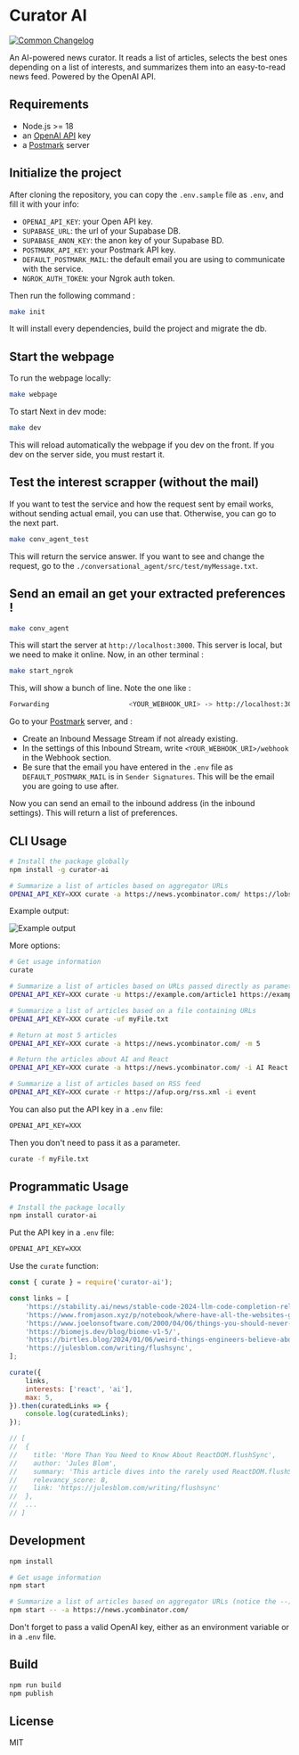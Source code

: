 # Curator AI

[![Common Changelog](https://common-changelog.org/badge.svg)](https://common-changelog.org)

An AI-powered news curator. It reads a list of articles, selects the best ones depending on a list of interests, and summarizes them into an easy-to-read news feed. Powered by the OpenAI API.

## Requirements

- Node.js >= 18
- an [OpenAI API](https://platform.openai.com/) key
- a [Postmark](https://postmarkapp.com/) server

## Initialize the project

After cloning the repository, you can copy the `.env.sample` file as `.env`, and fill it with your info:

- `OPENAI_API_KEY`: your Open API key.
- `SUPABASE_URL`: the url of your Supabase DB.
- `SUPABASE_ANON_KEY`: the anon key of your Supabase BD.
- `POSTMARK_API_KEY`: your Postmark API key.
- `DEFAULT_POSTMARK_MAIL`: the default email you are using to communicate with the service.
- `NGROK_AUTH_TOKEN`: your Ngrok auth token.

Then run the following command :

```sh
make init
```

It will install every dependencies, build the project and migrate the db.

## Start the webpage

To run the webpage locally:

```sh
make webpage
```

To start Next in dev mode:

```sh
make dev
```

This will reload automatically the webpage if you dev on the front. If you dev on the server side, you must restart it.

## Test the interest scrapper (without the mail)

If you want to test the service and how the request sent by email works, without sending actual email, you can use that. Otherwise, you can go to the next part.

```sh
make conv_agent_test
```

This will return the service answer. If you want to see and change the request, go to the `./conversational_agent/src/test/myMessage.txt`.

## Send an email an get your extracted preferences !

```sh
make conv_agent
```

This will start the server at `http://localhost:3000`.
This server is local, but we need to make it online.
Now, in an other terminal :

```sh
make start_ngrok
```

This, will show a bunch of line. Note the one like :

```sh
Forwarding                    <YOUR_WEBHOOK_URI> -> http://localhost:3000
```

Go to your [Postmark](https://postmarkapp.com/) server, and :

- Create an Inbound Message Stream if not already existing.
- In the settings of this Inbound Stream, write `<YOUR_WEBHOOK_URI>/webhook` in the Webhook section.
- Be sure that the email you have entered in the `.env` file as `DEFAULT_POSTMARK_MAIL` is in `Sender Signatures`. This will be the email you are going to use after.

Now you can send an email to the inbound address (in the inbound settings).
This will return a list of preferences.

## CLI Usage

```sh
# Install the package globally
npm install -g curator-ai

# Summarize a list of articles based on aggregator URLs
OPENAI_API_KEY=XXX curate -a https://news.ycombinator.com/ https://lobste.rs/
```

Example output:

![Example output](./assets/capture.png)

More options:

```sh
# Get usage information
curate

# Summarize a list of articles based on URLs passed directly as parameters
OPENAI_API_KEY=XXX curate -u https://example.com/article1 https://example.com/article2

# Summarize a list of articles based on a file containing URLs
OPENAI_API_KEY=XXX curate -uf myFile.txt

# Return at most 5 articles
OPENAI_API_KEY=XXX curate -a https://news.ycombinator.com/ -m 5

# Return the articles about AI and React
OPENAI_API_KEY=XXX curate -a https://news.ycombinator.com/ -i AI React

# Summarize a list of articles based on RSS feed
OPENAI_API_KEY=XXX curate -r https://afup.org/rss.xml -i event
```

You can also put the API key in a `.env` file:

```txt
OPENAI_API_KEY=XXX
```

Then you don't need to pass it as a parameter.

```sh
curate -f myFile.txt
```

## Programmatic Usage

```sh
# Install the package locally
npm install curator-ai
```

Put the API key in a `.env` file:

```txt
OPENAI_API_KEY=XXX
```

Use the `curate` function:

```js
const { curate } = require('curator-ai');

const links = [
    'https://stability.ai/news/stable-code-2024-llm-code-completion-release',
    'https://www.fromjason.xyz/p/notebook/where-have-all-the-websites-gone/',
    'https://www.joelonsoftware.com/2000/04/06/things-you-should-never-do-part-i/',
    'https://biomejs.dev/blog/biome-v1-5/',
    'https://birtles.blog/2024/01/06/weird-things-engineers-believe-about-development/',
    'https://julesblom.com/writing/flushsync',
];

curate({
    links,
    interests: ['react', 'ai'],
    max: 5,
}).then(curatedLinks => {
    console.log(curatedLinks);
});

// [
//  {
//    title: 'More Than You Need to Know About ReactDOM.flushSync',
//    author: 'Jules Blom',
//    summary: 'This article dives into the rarely used ReactDOM.flushSync function in React and explains what it does and when it is useful. It discusses how flushSync flushes state updates synchronously to the DOM, and why this is important. The article also explains the concept of batching in React updates and how flushSync can bypass the update queue.',
//    relevancy_score: 8,
//    link: 'https://julesblom.com/writing/flushsync'
//  },
//  ...
// ]
```

## Development

```sh
npm install

# Get usage information
npm start

# Summarize a list of articles based on aggregator URLs (notice the --):
npm start -- -a https://news.ycombinator.com/
```

Don't forget to pass a valid OpenAI key, either as an environment variable or in a `.env` file.

## Build

```sh
npm run build
npm publish
```

## License

MIT
